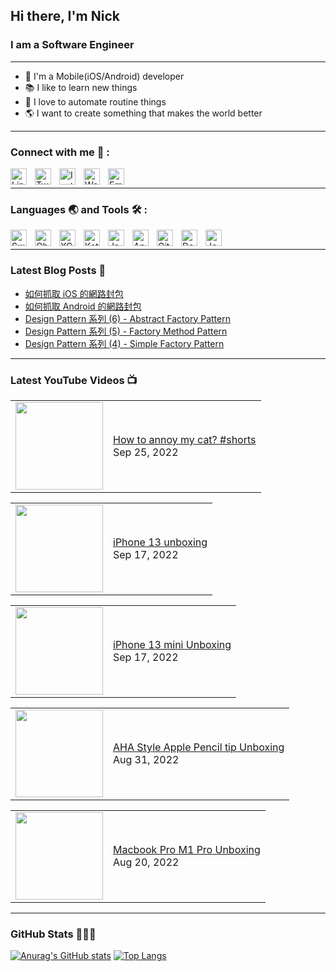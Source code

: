 ## Hi there, I'm Nick

### I am a Software Engineer

---

- 📱 I'm a Mobile(iOS/Android) developer
- 📚 I like to learn new things
- 🤖 I love to automate routine things
- 🌎 I want to create something that makes the world better

---

### Connect with me 📒 :

[<img align="left" alt="Linkedin" width="26px" src="https://cdn.jsdelivr.net/gh/devicons/devicon/icons/linkedin/linkedin-original.svg" style="padding-right:10px;" />][linkedin]
[<img align="left" alt="Twitter" width="26px" src="https://cdn.jsdelivr.net/gh/devicons/devicon/icons/twitter/twitter-original.svg" style="padding-right:10px;" />][twitter]
[<img align="left" alt="Instagram" width="26px" src="https://is4-ssl.mzstatic.com/image/thumb/Purple126/v4/0b/fc/04/0bfc04bc-8359-446b-5953-6b8a19858e9c/Prod-0-0-1x_U007emarketing-0-0-0-7-0-0-sRGB-0-0-0-GLES2_U002c0-512MB-85-220-0-0.png/492x0w.webp" style="padding-right:10px;" />][instagram]
[<img align="left" alt="Website" width="26px" src="https://www.pinclipart.com/picdir/middle/257-2576819_website-icons-download-for-free-in-png-and.png" style="padding-right:10px;" />][website]
[<img align="left" alt="Email" width="26px" src="https://cdn-icons-png.flaticon.com/512/281/281769.png" style="padding-right:10px;" />][email]

<br />

---

### Languages 🌏 and Tools 🛠 :

[<img align="left" alt="Swift" width="26px" src="https://cdn.jsdelivr.net/gh/devicons/devicon/icons/swift/swift-original.svg" style="padding-right:10px;" />][swift]
[<img align="left" alt="Objective-C" width="26px" src="https://cdn.jsdelivr.net/gh/devicons/devicon/icons/objectivec/objectivec-plain.svg" style="padding-right:10px;" />][objc]
[<img align="left" alt="XCode" width="26px" src="https://developer.apple.com/design/human-interface-guidelines/macos/images/app-icon-realistic-materials_2x.png" style="padding-right:10px;" />][xcode]

[<img align="left" alt="Kotlin" width="26px" src="https://cdn.jsdelivr.net/gh/devicons/devicon/icons/kotlin/kotlin-original.svg" style="padding-right:10px;" />][kotlin]
[<img align="left" alt="Java" width="26px" src="https://cdn.jsdelivr.net/gh/devicons/devicon/icons/java/java-original.svg" style="padding-right:10px;" />][java]
[<img align="left" alt="Android Studio" width="26px" src="https://1.bp.blogspot.com/-LgTa-xDiknI/X4EflN56boI/AAAAAAAAPuk/24YyKnqiGkwRS9-_9suPKkfsAwO4wHYEgCLcBGAsYHQ/s0/image9.png" style="padding-right:10px;" />][android studio]

[<img align="left" alt="Git" width="26px" src="https://cdn.jsdelivr.net/gh/devicons/devicon/icons/git/git-original.svg" style="padding-right:10px;" />][git]
[<img align="left" alt="Docker" width="26px" src="https://cdn.jsdelivr.net/gh/devicons/devicon/icons/docker/docker-original.svg" style="padding-right:10px;" />][docker]
[<img align="left" alt="Jenkins" width="26px" src="https://cdn.jsdelivr.net/gh/devicons/devicon/icons/jenkins/jenkins-original.svg" style="padding-right:10px;" />][jenkins]

<br />

---

### Latest Blog Posts 📔 

<!-- BLOG-POST-LIST:START -->
- [如何抓取 iOS 的網路封包](https://nickhuangcyh.github.io/blog/tools/how-to-capture-network-packet-on-ios/)
- [如何抓取 Android 的網路封包](https://nickhuangcyh.github.io/blog/tools/how-to-capture-network-packet-on-android-using-tcpdump/)
- [Design Pattern 系列 &lpar;6&rpar; - Abstract Factory Pattern](https://nickhuangcyh.github.io/blog/design%20pattern/design-pattern-6-abstract-factory-pattern/)
- [Design Pattern 系列 &lpar;5&rpar; - Factory Method Pattern](https://nickhuangcyh.github.io/blog/design%20pattern/design-pattern-5-factory-method-pattern/)
- [Design Pattern 系列 &lpar;4&rpar; - Simple Factory Pattern](https://nickhuangcyh.github.io/blog/design%20pattern/design-pattern-4-simple-factory-pattern/)
<!-- BLOG-POST-LIST:END -->

---

### Latest YouTube Videos 📺 
<!-- YOUTUBE:START  --><table><tr><td><a href="https://www.youtube.com/watch?v=ZPAoAESMHoI"><img width="140px" src="https://i.ytimg.com/vi/ZPAoAESMHoI/mqdefault.jpg"></a></td>
<td><a href="https://www.youtube.com/watch?v=ZPAoAESMHoI">How to annoy my cat? #shorts</a><br/>Sep 25, 2022</td></tr></table>
<table><tr><td><a href="https://www.youtube.com/watch?v=ruO61B2sTmw"><img width="140px" src="https://i.ytimg.com/vi/ruO61B2sTmw/mqdefault.jpg"></a></td>
<td><a href="https://www.youtube.com/watch?v=ruO61B2sTmw">iPhone 13 unboxing</a><br/>Sep 17, 2022</td></tr></table>
<table><tr><td><a href="https://www.youtube.com/watch?v=EpQ9mrKIL1Q"><img width="140px" src="https://i.ytimg.com/vi/EpQ9mrKIL1Q/mqdefault.jpg"></a></td>
<td><a href="https://www.youtube.com/watch?v=EpQ9mrKIL1Q">iPhone 13 mini Unboxing</a><br/>Sep 17, 2022</td></tr></table>
<table><tr><td><a href="https://www.youtube.com/watch?v=WQFIotivct0"><img width="140px" src="https://i.ytimg.com/vi/WQFIotivct0/mqdefault.jpg"></a></td>
<td><a href="https://www.youtube.com/watch?v=WQFIotivct0">AHA Style Apple Pencil tip Unboxing</a><br/>Aug 31, 2022</td></tr></table>
<table><tr><td><a href="https://www.youtube.com/watch?v=ghBfE2TszUw"><img width="140px" src="https://i.ytimg.com/vi/ghBfE2TszUw/mqdefault.jpg"></a></td>
<td><a href="https://www.youtube.com/watch?v=ghBfE2TszUw">Macbook Pro M1 Pro Unboxing</a><br/>Aug 20, 2022</td></tr></table>
<!-- YOUTUBE:END  -->

---

### GitHub Stats 👨🏻‍💻 

[![Anurag's GitHub stats](https://github-readme-stats.vercel.app/api?username=nickhuangcyh&show_icons=true&theme=solarized-dark)](https://github.com/anuraghazra/github-readme-stats)
[![Top Langs](https://github-readme-stats.vercel.app/api/top-langs/?username=nickhuangcyh&layout=compact&theme=solarized-dark)](https://github.com/anuraghazra/github-readme-stats)

<!---
nickhuangcyh/nickhuangcyh is a ✨ special ✨ repository because its `README.md` (this file) appears on your GitHub profile.
You can click the Preview link to take a look at your changes.
--->

[linkedin]: https://www.linkedin.com/in/nick-huang-5485b315a/
[twitter]: https://twitter.com/nickhuangcyh
[instagram]: https://www.instagram.com/nickhuangcyh/
[website]: https://nickhuangcyh.github.io
[email]: mailto:nick25932219@gmail.com
[swift]: https://docs.swift.org/swift-book/
[objc]: https://developer.apple.com/library/archive/documentation/Cocoa/Conceptual/ProgrammingWithObjectiveC/Introduction/Introduction.html
[xcode]: https://developer.apple.com/xcode/
[kotlin]: https://kotlinlang.org/docs/home.html
[java]: https://docs.oracle.com/javase/tutorial/
[android studio]: https://developer.android.com/studio
[git]: https://git-scm.com/
[docker]: https://www.docker.com/
[jenkins]: https://www.jenkins.io/
